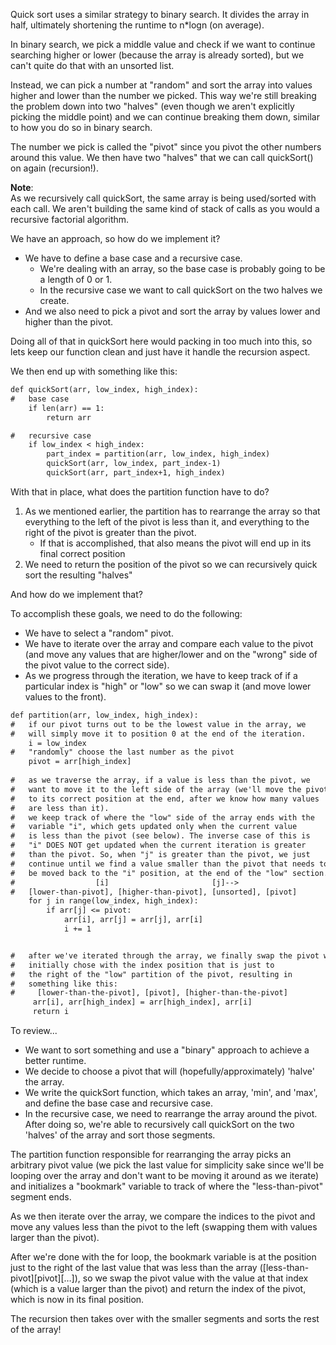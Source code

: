 Quick sort uses a similar strategy to binary search. It divides the array in half, ultimately shortening the runtime to n*logn (on average).

In binary search, we pick a middle value and check if we want to continue searching higher or lower 
(because the array is already sorted), but we can't quite do that with an unsorted list. 

Instead, we can pick a number at "random" and sort the array into values higher and lower than the number we picked. 
This way we're still breaking the problem down into two "halves" (even though we aren't explicitly picking the middle point)
and we can continue breaking them down, similar to how you do so in binary search.

The number we pick is called the "pivot" since you pivot the other numbers around this value. 
We then have two "halves" that we can call quickSort() on again (recursion!).

**Note**: <br />
As we recursively call quickSort, the same array is being used/sorted with each call. 
We aren't building the same kind of stack of calls as you would a recursive factorial algorithm.



We have an approach, so how do we implement it?
- We have to define a base case and a recursive case.
  - We're dealing with an array, so the base case is probably going to be a length of 0 or 1.
  - In the recursive case we want to call quickSort on the two halves we create.
- And we also need to pick a pivot and sort the array by values lower and higher than the pivot.

Doing all of that in quickSort here would packing in too much into this, so lets keep our function clean and just have it handle the recursion aspect. 

We then end up with something like this:

```diff
def quickSort(arr, low_index, high_index):
#   base case
    if len(arr) == 1: 
        return arr

#   recursive case
    if low_index < high_index:  
        part_index = partition(arr, low_index, high_index)
        quickSort(arr, low_index, part_index-1)
        quickSort(arr, part_index+1, high_index)
```
With that in place, what does the partition function have to do?

1) As we mentioned earlier, the partition has to rearrange the array so that everything to the left of the pivot is less than it, and everything to the right of the pivot is greater than the pivot.
    - If that is accomplished, that also means the pivot will end up in its final correct position
2) We need to return the position of the pivot so we can recursively quick sort the resulting "halves"


And how do we implement that?

To accomplish these goals, we need to do the following:
  - We have to select a "random" pivot.
  - We have to iterate over the array and compare each value to the pivot (and move any values that are higher/lower and on the "wrong" side of the pivot value to the correct side).
  - As we progress through the iteration, we have to keep track of if a particular index is "high" or "low" so we can swap it (and move lower values to the front).

 
```diff
def partition(arr, low_index, high_index):
#   if our pivot turns out to be the lowest value in the array, we   
#   will simply move it to position 0 at the end of the iteration.
    i = low_index  
#   "randomly" choose the last number as the pivot 
    pivot = arr[high_index] 
  
#   as we traverse the array, if a value is less than the pivot, we
#   want to move it to the left side of the array (we'll move the pivot
#   to its correct position at the end, after we know how many values
#   are less than it). 
#   we keep track of where the "low" side of the array ends with the
#   variable "i", which gets updated only when the current value
#   is less than the pivot (see below). The inverse case of this is
#   "i" DOES NOT get updated when the current iteration is greater 
#   than the pivot. So, when "j" is greater than the pivot, we just
#   continue until we find a value smaller than the pivot that needs to
#   be moved back to the "i" position, at the end of the "low" section.
#                  [i]                       [j]-->
#   [lower-than-pivot], [higher-than-pivot], [unsorted], [pivot] 
    for j in range(low_index, high_index): 
        if arr[j] <= pivot: 
            arr[i], arr[j] = arr[j], arr[i] 
            i += 1


#   after we've iterated through the array, we finally swap the pivot we 
#   initially chose with the index position that is just to
#   the right of the "low" partition of the pivot, resulting in
#   something like this:
#     [lower-than-the-pivot], [pivot], [higher-than-the-pivot]
     arr[i], arr[high_index] = arr[high_index], arr[i]
     return i
```

To review...

- We want to sort something and use a "binary" approach to achieve a better runtime.
- We decide to choose a pivot that will (hopefully/approximately) 'halve' the array.
- We write the quickSort function, which takes an array, 'min', and 'max', and define the base case and recursive case.
- In the recursive case, we need to rearrange the array around the pivot. After doing so, we're able to recursively call quickSort on the two 'halves' of the array and sort those segments.

The partition function responsible for rearranging the array picks an arbitrary pivot value 
(we pick the last value for simplicity sake since we'll be looping over the array and don't 
want to be moving it around as we iterate) and initializes a "bookmark" variable to track 
of where the "less-than-pivot" segment ends.

As we then iterate over the array, we compare the indices to the pivot and move any values 
less than the pivot to the left (swapping them with values larger than the pivot).

After we're done with the for loop, the bookmark variable is at the position just to the 
right of the last value that was less than the array ([less-than-pivot][pivot][…]), so 
we swap the pivot value with the value at that index (which is a value larger than the pivot)
and return the index of the pivot, which is now in its final position.

 

The recursion then takes over with the smaller segments and sorts the rest of the array!

